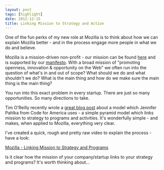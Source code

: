 ```yaml
---
layout: post
tags: [highlight]
date: 2012-12-15
title: Linking Mission to Strategy and Action
---
```

One of the fun perks of my new role at Mozilla is to think about how we can explain Mozilla better - and in the process engage more people in what we do and believe.

Mozilla is a mission-driven non-profit - our mission can be found [here](https://www.mozilla.org/en-US/mission/) and is supported by our [manifesto](https://www.mozilla.org/about/manifesto.en.html). With a broad mission of "promoting openness, innovation & opportunity on the Web" we often run into the question of what's in and out of scope? What should we do and what shouldn't we do? What is the main thing and how do we make sure the main thing is the main thing?

You run into this exact problem in every startup. There are just so many opportunities. So many directions to take.

Tim O'Reilly recently wrote a [great blog post](http://www.linkedin.com/today/post/article/20121119193311-16553-linking-mission-to-strategy-and-action) about a model which Jennifer Pahlka from Code for America uses - a simple pyramid model which links mission to strategy to programs and activities. It's wonderfully simple - and makes, when applied to Mozilla, everything very clear.

I've created a quick, rough and pretty raw video to explain the process - have a look:

[Mozilla - Linking Mission to Strategy and Programs](http://f.cl.ly/items/3j2n2M0d1Z2g1A3D3M3U/Mozilla_Pyramid_v2.mp4)

Is it clear how the mission of your company/startup links to your strategy and programs? It's worth thinking about…